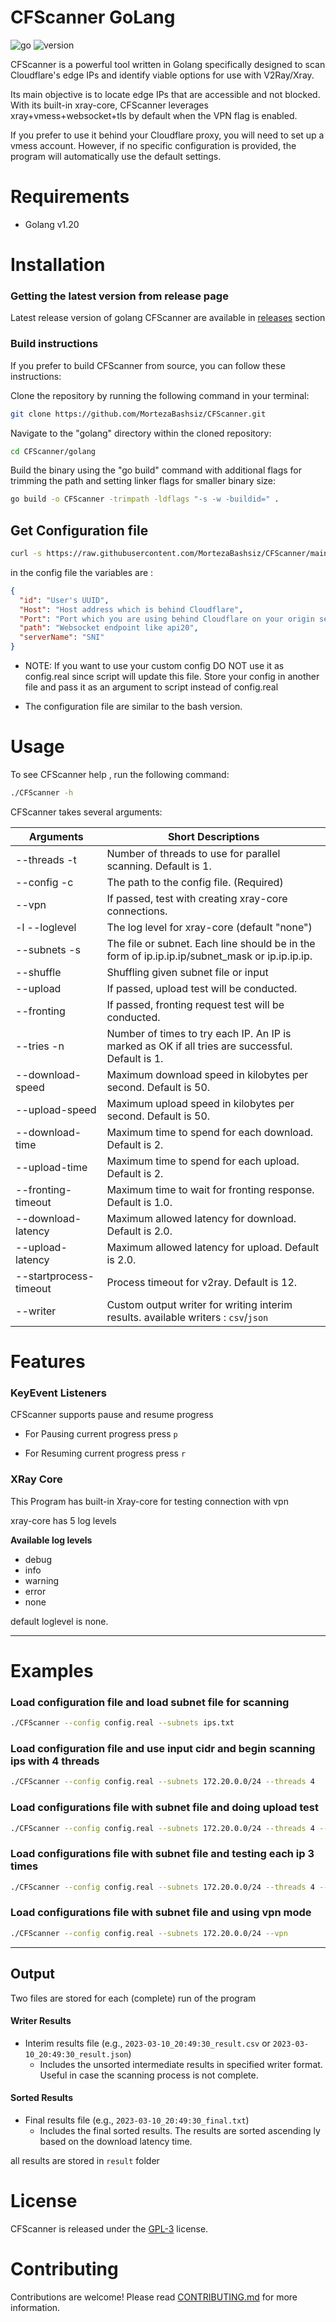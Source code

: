 # CFScanner GoLang

![go]
![version]

CFScanner is a powerful tool written in Golang specifically designed to scan Cloudflare's edge IPs and identify viable options for use with V2Ray/Xray.

Its main objective is to locate edge IPs that are accessible and not blocked. With its built-in xray-core, CFScanner leverages xray+vmess+websocket+tls by default when the VPN flag is enabled.

If you prefer to use it behind your Cloudflare proxy, you will need to set up a vmess account. However, if no specific configuration is provided, the program will automatically use the default settings.
# Requirements

- Golang v1.20

# Installation

### Getting the latest version from release page
Latest release version of golang CFScanner are available in [releases](https://github.com/MortezaBashsiz/CFScanner/releases)
section 


### Build instructions

If you prefer to build CFScanner from source, you can follow these instructions:

Clone the repository by running the following command in your terminal:
```bash
git clone https://github.com/MortezaBashsiz/CFScanner.git
```
Navigate to the "golang" directory within the cloned repository:

```bash
cd CFScanner/golang
```

Build the binary using the "go build" command with additional flags for trimming the path and setting linker flags for smaller binary size:
```bash
go build -o CFScanner -trimpath -ldflags "-s -w -buildid=" .
```

## Get Configuration file

```bash
curl -s https://raw.githubusercontent.com/MortezaBashsiz/CFScanner/main/bash/ClientConfig.json -o config.real
```

in the config file the variables are :

```json
{
  "id": "User's UUID",
  "Host": "Host address which is behind Cloudflare",
  "Port": "Port which you are using behind Cloudflare on your origin server",
  "path": "Websocket endpoint like api20",
  "serverName": "SNI"
}
```

- NOTE: If you want to use your custom config DO NOT use it as config.real since script will update this file. Store your config in another file and pass it as an argument to script instead of config.real

- The configuration file are similar to the bash version.

# Usage

To see CFScanner help , run the following command:

```bash
./CFScanner -h
```

CFScanner takes several arguments:

| Arguments              | Short Descriptions                                                                               |
|------------------------|--------------------------------------------------------------------------------------------------|
| --threads -t           | Number of threads to use for parallel scanning. Default is 1.                                    |
| --config -c            | The path to the config file. (Required)                                                          |
| --vpn                  | If passed, test with creating xray-core connections.                                             |
| -l --loglevel          | The log level for xray-core (default "none")                                                     |
| --subnets -s           | The file or subnet. Each line should be in the form of ip.ip.ip.ip/subnet_mask or ip.ip.ip.ip.   |
| --shuffle              | Shuffling given subnet file or input                                                             |
| --upload               | If passed, upload test will be conducted.                                                        |
| --fronting             | If passed, fronting request test will be conducted.                                              |
| --tries -n             | Number of times to try each IP. An IP is marked as OK if all tries are successful. Default is 1. |
| --download-speed       | Maximum download speed in kilobytes per second. Default is 50.                                   |
| --upload-speed         | Maximum upload speed in kilobytes per second. Default is 50.                                     |
| --download-time        | Maximum time to spend for each download. Default is 2.                                           |
| --upload-time          | Maximum time to spend for each upload. Default is 2.                                             |
| --fronting-timeout     | Maximum time to wait for fronting response. Default is 1.0.                                      |
| --download-latency     | Maximum allowed latency for download. Default is 2.0.                                            |
| --upload-latency       | Maximum allowed latency for upload. Default is 2.0.                                              |
| --startprocess-timeout | Process timeout for v2ray. Default is 12.                                                        |
| --writer               | Custom output writer for writing interim results. available writers : `csv`/`json`               |

# Features

### KeyEvent Listeners
CFScanner supports pause and resume progress 

- For Pausing current progress press `p`
  
- For Resuming current progress press `r`

### XRay Core
This Program has built-in Xray-core for testing connection with vpn

xray-core has 5 log levels

**Available log levels**
- debug
- info
- warning
- error
- none

default loglevel is none.

---

# Examples


### Load configuration file and load subnet file for scanning

```bash
./CFScanner --config config.real --subnets ips.txt
```

### Load configuration file and use input cidr and begin scanning ips with 4 threads

```bash
./CFScanner --config config.real --subnets 172.20.0.0/24 --threads 4
```

### Load configurations file with subnet file and doing upload test

```bash
./CFScanner --config config.real --subnets 172.20.0.0/24 --threads 4 --upload
```

### Load configurations file with subnet file and testing each ip 3 times

```bash
./CFScanner --config config.real --subnets 172.20.0.0/24 --threads 4 --tries 3
```

### Load configurations file with subnet file and using vpn mode

```bash
./CFScanner --config config.real --subnets 172.20.0.0/24 --vpn 
```

---

## Output

Two files are stored for each (complete) run of the program

#### Writer Results
- Interim results file (e.g., `2023-03-10_20:49:30_result.csv` or `2023-03-10_20:49:30_result.json`)
  - Includes the unsorted intermediate results in specified writer format. Useful in case the scanning process is not complete.
#### Sorted Results
- Final results file (e.g., `2023-03-10_20:49:30_final.txt`)
  - Includes the final sorted results. The results are sorted ascending ly based on the download latency time.

all results are stored in `result` folder

# License

CFScanner is released under the [GPL-3](../LICENSE) license.

# Contributing

Contributions are welcome! Please read [CONTRIBUTING.md](../CONTRIBUTING.md) for more information.

[go]: https://img.shields.io/badge/Go-cyan?logo=go
[version]: https://img.shields.io/badge/Version-1.6-blue

